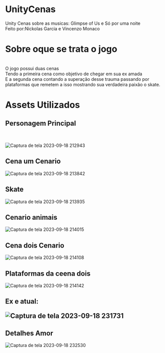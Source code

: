 # UnityCenas
Unity Cenas sobre as musicas: Glimpse of Us e Só por uma noite<br>
Feito por:Nickolas Garcia e Vincenzo Monaco
<br>
<h1>Sobre oque se trata o jogo</h1><br>
O jogo possui duas cenas <br> Tendo a primeira cena como objetivo de chegar em sua ex amada <br> E a segunda cena contando a superação desse trauma passando por plataformas que remetem a isso mostrando sua verdadeira paixão o skate.
<br>
<h1>Assets Utilizados</h1>

<h2>Personagem Principal</h2><br>

![Captura de tela 2023-09-18 212943](https://github.com/Nickolas-Garciaa/UnityCenas/assets/128262640/afe0c920-0ea8-48be-b018-8046ca8b971b)

<h2>Cena um Cenario</h2>

![Captura de tela 2023-09-18 213842](https://github.com/Nickolas-Garciaa/UnityCenas/assets/128262640/b6f62ba2-df5a-4b5e-97d4-b74ef5e8ffd8)

<h2>Skate</h2>

![Captura de tela 2023-09-18 213935](https://github.com/Nickolas-Garciaa/UnityCenas/assets/128262640/21f2d0d9-65dd-4240-bf83-b19e592b7447)

<H2>Cenario animais</H2>

![Captura de tela 2023-09-18 214015](https://github.com/Nickolas-Garciaa/UnityCenas/assets/128262640/e9a44460-37ce-4717-b39d-b668cd358e9f)

<h2>Cena dois Cenario</h2>

![Captura de tela 2023-09-18 214108](https://github.com/Nickolas-Garciaa/UnityCenas/assets/128262640/9a62ba0a-1c7f-4fef-b16f-c7064e3930d0)

<h2>Plataformas da ceena dois</h2>

![Captura de tela 2023-09-18 214142](https://github.com/Nickolas-Garciaa/UnityCenas/assets/128262640/6a6c518c-4e47-4e90-8050-9b1d94bf69f1)

<h2>Ex e atual:
  
![Captura de tela 2023-09-18 231731](https://github.com/Nickolas-Garciaa/UnityCenas/assets/128262640/0aa26ead-4f3d-4fa5-baf0-4e20cdaee672)

<h2>Detalhes Amor</h2>

![Captura de tela 2023-09-18 232530](https://github.com/Nickolas-Garciaa/UnityCenas/assets/128262640/c4e69fc1-a27b-4bd7-8f4a-98fdf28bcc94)

